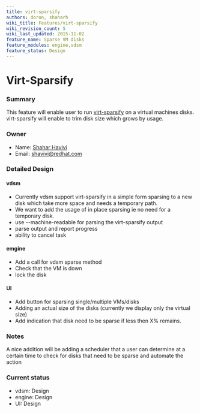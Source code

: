 ```yaml
---
title: virt-sparsify
authors: doron, shaharh
wiki_title: Features/virt-sparsify
wiki_revision_count: 5
wiki_last_updated: 2015-11-02
feature_name: Sparse VM disks
feature_modules: engine,vdsm
feature_status: Design
---
```


# Virt-Sparsify

### Summary

This feature will enable user to run [virt-sparsify](http://libguestfs.org/virt-sparsify.1.html) on a virtual machines disks. virt-sparsify will enable to trim disk size which grows by usage.

### Owner

*   Name: [ Shahar Havivi](User:Shaharh)
*   Email: <shavivi@redhat.com>

### Detailed Design

#### vdsm

*   Currently vdsm support virt-sparsify in a simple form sparsing to a new disk which take more space and needs a temporary path.
*   We want to add the usage of in place sparsing ie no need for a temporary disk.
*   use --machine-readable for parsing the virt-sparsify output
*   parse output and report progress
*   ability to cancel task

#### emgine

*   Add a call for vdsm sparse method
*   Check that the VM is down
*   lock the disk

#### UI

*   Add button for sparsing single/multiple VMs/disks
*   Adding an actual size of the disks (currently we display only the virtual size)
*   Add indication that disk need to be sparse if less then X% remains.

### Notes

A nice addition will be adding a scheduler that a user can determine at a certain time to check for disks that need to be sparse and automate the action

### Current status

*   vdsm: Design
*   engine: Design
*   UI: Design
